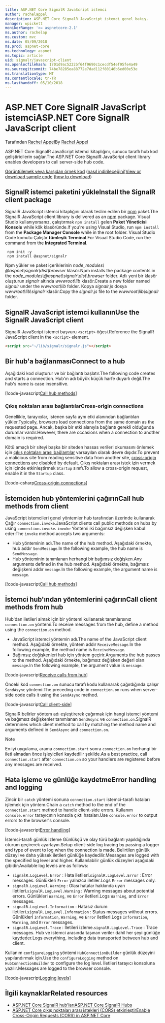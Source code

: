```yaml
---
title: ASP.NET Core SignalR JavaScript istemci
author: rachelappel
description: ASP.NET Core SignalR JavaScript istemci genel bakış.
manager: wpickett
monikerRange: '>= aspnetcore-2.1'
ms.author: rachelap
ms.custom: mvc
ms.date: 05/09/2018
ms.prod: aspnet-core
ms.technology: aspnet
ms.topic: article
uid: signalr/javascript-client
ms.openlocfilehash: 1701d9ac5222bf64f9690c1cecdf54ef95fe4a49
ms.sourcegitcommit: 74be78285ea88772e7dad112f80146b6ed00e53e
ms.translationtype: MT
ms.contentlocale: tr-TR
ms.lasthandoff: 05/10/2018
---
```

# <a name="aspnet-core-signalr-javascript-client"></a><span data-ttu-id="bb6a5-103">ASP.NET Core SignalR JavaScript istemci</span><span class="sxs-lookup"><span data-stu-id="bb6a5-103">ASP.NET Core SignalR JavaScript client</span></span>

<span data-ttu-id="bb6a5-104">Tarafından [Rachel Appel](http://twitter.com/rachelappel)</span><span class="sxs-lookup"><span data-stu-id="bb6a5-104">By [Rachel Appel](http://twitter.com/rachelappel)</span></span>

<span data-ttu-id="bb6a5-105">ASP.NET Core SignalR JavaScript istemci kitaplığını, sunucu taraflı hub kod geliştiricilerin sağlar.</span><span class="sxs-lookup"><span data-stu-id="bb6a5-105">The ASP.NET Core SignalR JavaScript client library enables developers to call server-side hub code.</span></span>

<span data-ttu-id="bb6a5-106">[Görüntülemek veya karşıdan örnek kod](https://github.com/aspnet/Docs/tree/live/aspnetcore/signalr/javascript-client/sample) ([nasıl indirileceğini](xref:tutorials/index#how-to-download-a-sample))</span><span class="sxs-lookup"><span data-stu-id="bb6a5-106">[View or download sample code](https://github.com/aspnet/Docs/tree/live/aspnetcore/signalr/javascript-client/sample) ([how to download](xref:tutorials/index#how-to-download-a-sample))</span></span>

## <a name="install-the-signalr-client-package"></a><span data-ttu-id="bb6a5-107">SignalR istemci paketini yükle</span><span class="sxs-lookup"><span data-stu-id="bb6a5-107">Install the SignalR client package</span></span>

<span data-ttu-id="bb6a5-108">SignalR JavaScript istemci kitaplığını olarak teslim edilen bir [npm](https://www.npmjs.com/) paket.</span><span class="sxs-lookup"><span data-stu-id="bb6a5-108">The SignalR JavaScript client library is delivered as an [npm](https://www.npmjs.com/) package.</span></span> <span data-ttu-id="bb6a5-109">Visual Studio kullanıyorsanız, çalıştırmak `npm install` gelen **Paket Yöneticisi Konsolu** while kök klasöründe.</span><span class="sxs-lookup"><span data-stu-id="bb6a5-109">If you're using Visual Studio, run `npm install` from the **Package Manager Console** while in the root folder.</span></span> <span data-ttu-id="bb6a5-110">Visual Studio Code komutu Çalıştır **tümleşik Terminal**.</span><span class="sxs-lookup"><span data-stu-id="bb6a5-110">For Visual Studio Code, run the command from the **Integrated Terminal**.</span></span>

  ```console
   npm init -y
   npm install @aspnet/signalr
  ```

<span data-ttu-id="bb6a5-111">Npm yükler ve paket içeriklerinin *node_modules\\ @aspnet\signalr\dist\browser*  klasör.</span><span class="sxs-lookup"><span data-stu-id="bb6a5-111">Npm installs the package contents in the *node_modules\\@aspnet\signalr\dist\browser* folder.</span></span> <span data-ttu-id="bb6a5-112">Adlı yeni bir klasör oluşturun *signalr* altında *wwwroot\\lib* klasör.</span><span class="sxs-lookup"><span data-stu-id="bb6a5-112">Create a new folder named *signalr* under the *wwwroot\\lib* folder.</span></span> <span data-ttu-id="bb6a5-113">Kopya *signalr.js* dosya *wwwroot\lib\signalr* klasör.</span><span class="sxs-lookup"><span data-stu-id="bb6a5-113">Copy the *signalr.js* file to the *wwwroot\lib\signalr* folder.</span></span>

## <a name="use-the-signalr-javascript-client"></a><span data-ttu-id="bb6a5-114">SignalR JavaScript istemci kullanın</span><span class="sxs-lookup"><span data-stu-id="bb6a5-114">Use the SignalR JavaScript client</span></span>

<span data-ttu-id="bb6a5-115">SignalR JavaScript istemci başvuru `<script>` öğesi.</span><span class="sxs-lookup"><span data-stu-id="bb6a5-115">Reference the SignalR JavaScript client in the `<script>` element.</span></span>

```html
<script src="~/lib/signalr/signalr.js"></script>
```

## <a name="connect-to-a-hub"></a><span data-ttu-id="bb6a5-116">Bir hub'a bağlanması</span><span class="sxs-lookup"><span data-stu-id="bb6a5-116">Connect to a hub</span></span>

<span data-ttu-id="bb6a5-117">Aşağıdaki kod oluşturur ve bir bağlantı başlatır.</span><span class="sxs-lookup"><span data-stu-id="bb6a5-117">The following code creates and starts a connection.</span></span> <span data-ttu-id="bb6a5-118">Hub'ın adı büyük küçük harfe duyarlı değil.</span><span class="sxs-lookup"><span data-stu-id="bb6a5-118">The hub's name is case insensitive.</span></span>

[!code-javascript[Call hub methods](javascript-client/sample/wwwroot/js/chat.js?range=9-12,28)]

### <a name="cross-origin-connections"></a><span data-ttu-id="bb6a5-119">Çıkış noktaları arası bağlantılar</span><span class="sxs-lookup"><span data-stu-id="bb6a5-119">Cross-origin connections</span></span>

<span data-ttu-id="bb6a5-120">Genellikle, tarayıcılar, istenen sayfa aynı etki alanından bağlantıları yükler.</span><span class="sxs-lookup"><span data-stu-id="bb6a5-120">Typically, browsers load connections from the same domain as the requested page.</span></span> <span data-ttu-id="bb6a5-121">Ancak, başka bir etki alanıyla bağlantı gerekli olduğunda durumlar vardır.</span><span class="sxs-lookup"><span data-stu-id="bb6a5-121">However, there are occasions when a connection to another domain is required.</span></span>

<span data-ttu-id="bb6a5-122">Kötü amaçlı bir siteyi başka bir siteden hassas verileri okumasını önlemek için [çıkış noktaları arası bağlantılar](xref:security/cors) varsayılan olarak devre dışıdır.</span><span class="sxs-lookup"><span data-stu-id="bb6a5-122">To prevent a malicious site from reading sensitive data from another site, [cross-origin connections](xref:security/cors) are disabled by default.</span></span> <span data-ttu-id="bb6a5-123">Çıkış noktaları arası istek izin vermek için içinde etkinleştirmek `Startup` sınıfı.</span><span class="sxs-lookup"><span data-stu-id="bb6a5-123">To allow a cross-origin request, enable it in the `Startup` class.</span></span>

[!code-csharp[Cross-origin connections](javascript-client/sample/Startup.cs?highlight=29-35,56)]

## <a name="call-hub-methods-from-client"></a><span data-ttu-id="bb6a5-124">İstemciden hub yöntemlerini çağırın</span><span class="sxs-lookup"><span data-stu-id="bb6a5-124">Call hub methods from client</span></span>

<span data-ttu-id="bb6a5-125">JavaScript istemcileri genel yöntemler hub tarafından üzerinde kullanarak Çağır `connection.invoke`.</span><span class="sxs-lookup"><span data-stu-id="bb6a5-125">JavaScript clients call public methods on hubs by using `connection.invoke`.</span></span> <span data-ttu-id="bb6a5-126">`invoke` Yöntemi iki bağımsız değişken kabul eder:</span><span class="sxs-lookup"><span data-stu-id="bb6a5-126">The `invoke` method accepts two arguments:</span></span>

* <span data-ttu-id="bb6a5-127">Hub yönteminin adı.</span><span class="sxs-lookup"><span data-stu-id="bb6a5-127">The name of the hub method.</span></span> <span data-ttu-id="bb6a5-128">Aşağıdaki örnekte, hub addır `SendMessage`.</span><span class="sxs-lookup"><span data-stu-id="bb6a5-128">In the following example, the hub name is `SendMessage`.</span></span>
* <span data-ttu-id="bb6a5-129">Hub yönteminin tanımlanan herhangi bir bağımsız değişken.</span><span class="sxs-lookup"><span data-stu-id="bb6a5-129">Any arguments defined in the hub method.</span></span> <span data-ttu-id="bb6a5-130">Aşağıdaki örnekte, bağımsız değişkeni addır `message`.</span><span class="sxs-lookup"><span data-stu-id="bb6a5-130">In the following example, the argument name is `message`.</span></span>

[!code-javascript[Call hub methods](javascript-client/sample/wwwroot/js/chat.js?range=24)]

## <a name="call-client-methods-from-hub"></a><span data-ttu-id="bb6a5-131">İstemci hub'ından yöntemlerini çağırın</span><span class="sxs-lookup"><span data-stu-id="bb6a5-131">Call client methods from hub</span></span>

<span data-ttu-id="bb6a5-132">Hub'dan iletileri almak için bir yöntemi kullanarak tanımlarsınız `connection.on` yöntemi.</span><span class="sxs-lookup"><span data-stu-id="bb6a5-132">To receive messages from the hub, define a method using the `connection.on` method.</span></span>

* <span data-ttu-id="bb6a5-133">JavaScript istemci yöntemin adı.</span><span class="sxs-lookup"><span data-stu-id="bb6a5-133">The name of the JavaScript client method.</span></span> <span data-ttu-id="bb6a5-134">Aşağıdaki örnekte, yöntem addır `ReceiveMessage`.</span><span class="sxs-lookup"><span data-stu-id="bb6a5-134">In the following example, the method name is `ReceiveMessage`.</span></span>
* <span data-ttu-id="bb6a5-135">Bağımsız değişkenleri hub için yöntem geçirir.</span><span class="sxs-lookup"><span data-stu-id="bb6a5-135">Arguments the hub passes to the method.</span></span> <span data-ttu-id="bb6a5-136">Aşağıdaki örnekte, bağımsız değişken değeri olan `message`.</span><span class="sxs-lookup"><span data-stu-id="bb6a5-136">In the following example, the argument value is `message`.</span></span>

[!code-javascript[Receive calls from hub](javascript-client/sample/wwwroot/js/chat.js?range=14-19)]

<span data-ttu-id="bb6a5-137">Önceki kod `connection.on` sunucu tarafı kodu kullanarak çağırdığında çalışır `SendAsync` yöntemi.</span><span class="sxs-lookup"><span data-stu-id="bb6a5-137">The preceding code in `connection.on` runs when server-side code calls it using the `SendAsync` method.</span></span>

[!code-javascript[Call client-side](javascript-client/sample/hubs/chathub.cs?range=8-11)]

<span data-ttu-id="bb6a5-138">SignalR belirler yöntem adı eşleştirerek çağırmak için hangi istemci yöntemi ve bağımsız değişkenler tanımlanan `SendAsync` ve `connection.on`.</span><span class="sxs-lookup"><span data-stu-id="bb6a5-138">SignalR determines which client method to call by matching the method name and arguments defined in `SendAsync` and `connection.on`.</span></span>

> [!NOTE]
> <span data-ttu-id="bb6a5-139">En iyi uygulama, arama `connection.start` sonra `connection.on` herhangi bir ileti almadan önce işleyicileri kaydedilir şekilde.</span><span class="sxs-lookup"><span data-stu-id="bb6a5-139">As a best practice, call `connection.start` after `connection.on` so your handlers are registered before any messages are received.</span></span>

## <a name="error-handling-and-logging"></a><span data-ttu-id="bb6a5-140">Hata işleme ve günlüğe kaydetme</span><span class="sxs-lookup"><span data-stu-id="bb6a5-140">Error handling and logging</span></span>

<span data-ttu-id="bb6a5-141">Zincir bir `catch` yöntemi sonuna `connection.start` istemci-tarafı hataları işlemek için yöntem.</span><span class="sxs-lookup"><span data-stu-id="bb6a5-141">Chain a `catch` method to the end of the `connection.start` method to handle client-side errors.</span></span> <span data-ttu-id="bb6a5-142">Kullanım `console.error` tarayıcının konsola çıktı hataları.</span><span class="sxs-lookup"><span data-stu-id="bb6a5-142">Use `console.error` to output errors to the browser's console.</span></span>

[!code-javascript[Error handling](javascript-client/sample/wwwroot/js/chat.js?range=28)]

<span data-ttu-id="bb6a5-143">İstemci-tarafı günlük izleme Günlükçü ve olay türü bağlantı yapıldığında oturum geçirerek ayarlayın.</span><span class="sxs-lookup"><span data-stu-id="bb6a5-143">Setup client-side log tracing by passing a logger and type of event to log when the connection is made.</span></span> <span data-ttu-id="bb6a5-144">Belirtilen günlük düzeyi ve daha yüksek iletileri günlüğe kaydedilir.</span><span class="sxs-lookup"><span data-stu-id="bb6a5-144">Messages are logged with the specified log level and higher.</span></span> <span data-ttu-id="bb6a5-145">Kullanılabilir günlük düzeyleri aşağıdaki gibidir:</span><span class="sxs-lookup"><span data-stu-id="bb6a5-145">Available log levels are as follows:</span></span>

* <span data-ttu-id="bb6a5-146">`signalR.LogLevel.Error` : Hata iletileri.</span><span class="sxs-lookup"><span data-stu-id="bb6a5-146">`signalR.LogLevel.Error` : Error messages.</span></span> <span data-ttu-id="bb6a5-147">Günlükleri `Error` yalnızca iletiler.</span><span class="sxs-lookup"><span data-stu-id="bb6a5-147">Logs `Error` messages only.</span></span>
* <span data-ttu-id="bb6a5-148">`signalR.LogLevel.Warning` : Olası hatalar hakkında uyarı iletileri.</span><span class="sxs-lookup"><span data-stu-id="bb6a5-148">`signalR.LogLevel.Warning` : Warning messages about potential errors.</span></span> <span data-ttu-id="bb6a5-149">Günlükleri `Warning`, ve `Error` iletileri.</span><span class="sxs-lookup"><span data-stu-id="bb6a5-149">Logs `Warning`, and `Error` messages.</span></span>
* <span data-ttu-id="bb6a5-150">`signalR.LogLevel.Information` : Hatasız durum iletileri.</span><span class="sxs-lookup"><span data-stu-id="bb6a5-150">`signalR.LogLevel.Information` : Status messages without errors.</span></span> <span data-ttu-id="bb6a5-151">Günlükleri `Information`, `Warning`, ve `Error` iletileri.</span><span class="sxs-lookup"><span data-stu-id="bb6a5-151">Logs `Information`, `Warning`, and `Error` messages.</span></span>
* <span data-ttu-id="bb6a5-152">`signalR.LogLevel.Trace` : İletileri izleme.</span><span class="sxs-lookup"><span data-stu-id="bb6a5-152">`signalR.LogLevel.Trace` : Trace messages.</span></span> <span data-ttu-id="bb6a5-153">Hub ve istemci arasında taşınan veriler dahil her şeyi günlüğe kaydeder.</span><span class="sxs-lookup"><span data-stu-id="bb6a5-153">Logs everything, including data transported between hub and client.</span></span>

<span data-ttu-id="bb6a5-154">Kullanım `configureLogging` yöntemi `HubConnectionBuilder` günlük düzeyini yapılandırmak için.</span><span class="sxs-lookup"><span data-stu-id="bb6a5-154">Use the `configureLogging` method on `HubConnectionBuilder` to configure the log level.</span></span> <span data-ttu-id="bb6a5-155">İletileri tarayıcı konsoluna yazılır.</span><span class="sxs-lookup"><span data-stu-id="bb6a5-155">Messages are logged to the browser console.</span></span>

[!code-javascript[Logging levels](javascript-client/sample/wwwroot/js/chat.js?range=9-12)]

## <a name="related-resources"></a><span data-ttu-id="bb6a5-156">İlgili kaynaklar</span><span class="sxs-lookup"><span data-stu-id="bb6a5-156">Related resources</span></span>

* [<span data-ttu-id="bb6a5-157">ASP.NET Core SignalR hub'ları</span><span class="sxs-lookup"><span data-stu-id="bb6a5-157">ASP.NET Core SignalR Hubs</span></span>](xref:signalr/hubs)
* [<span data-ttu-id="bb6a5-158">ASP.NET Core çıkış noktaları arası istekleri (CORS) etkinleştir</span><span class="sxs-lookup"><span data-stu-id="bb6a5-158">Enable Cross-Origin Requests (CORS) in ASP.NET Core</span></span>](xref:security/cors)